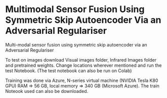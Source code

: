 # Multimodal Sensor Fusion Using Symmetric Skip Autoencoder Via an Adversarial Regulariser
Multi-modal sensor fusion using symmetric skip autoencoder via an Adversarial Regulariser

To test on images download Visual images folder, Infrared Images folder and pretrained weights.
Change locations wherever mentioned and run the test Notebook. (The test notebook can also be run on Colab)

Training was done via Azure, N-series  virtual  machine (NVIDIA Tesla K80 GPU)
RAM => 56 GB, local memory => 340 GB (Microsoft Azure). The train Noteook used can also be downloaded.




